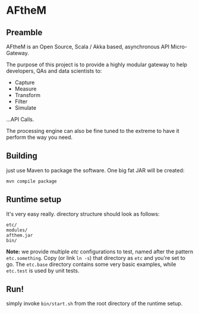 # AFtheM

## Preamble

AFtheM is an Open Source, Scala / Akka based, asynchronous API Micro-Gateway.

The purpose of this project is to provide a highly modular gateway to help developers, QAs and data scientists to:

* Capture
* Measure
* Transform
* Filter
* Simulate

...API Calls.

The processing engine can also be fine tuned to the extreme to have it perform the way you need.


## Building

just use Maven to package the software. One big fat JAR will be created:

```text
mvn compile package
```

## Runtime setup
It's very easy really.
directory structure should look as follows:

```text
etc/
modules/
afthem.jar
bin/
```

**Note:** we provide multiple *etc* configurations to test, named after the pattern `etc.something`. Copy (or link `ln -s`)
that directory as `etc` and you're set to go. The `etc.base` directory contains some very basic examples, while
`etc.test` is used by unit tests.

## Run!

simply invoke `bin/start.sh` from the root directory of the runtime setup.
